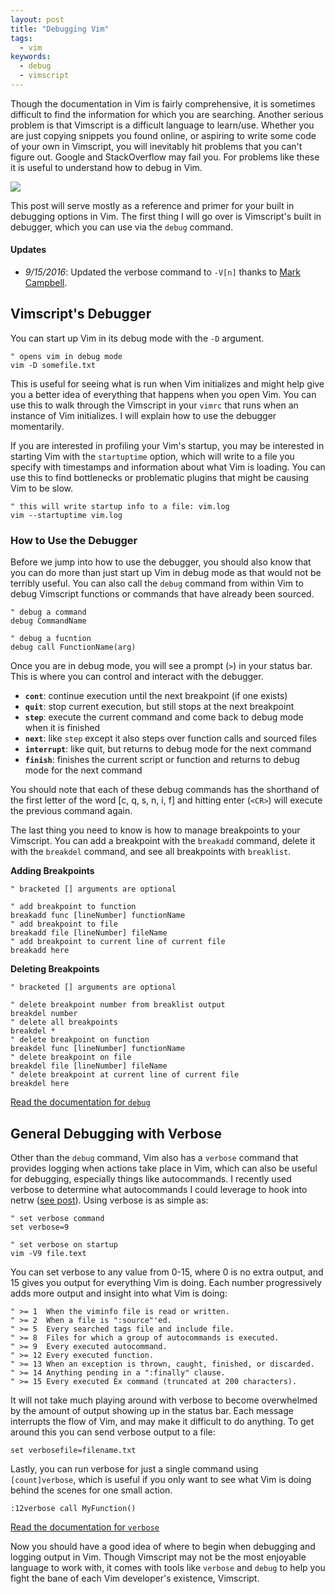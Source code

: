```yaml
---
layout: post
title: "Debugging Vim"
tags:
  - vim
keywords:
  - debug
  - vimscript
---
```


Though the documentation in Vim is fairly comprehensive, it is sometimes difficult to find the information for which you are searching. Another serious problem is that Vimscript is a difficult language to learn/use. Whether you are just copying snippets you found online, or aspiring to write some code of your own in Vimscript, you will inevitably hit problems that you can't figure out. Google and StackOverflow may fail you. For problems like these it is useful to understand how to debug in Vim.

<img src="http://imgs.xkcd.com/comics/wisdom_of_the_ancients.png" class="jl-Image">

This post will serve mostly as a reference and primer for your built in debugging options in Vim. The first thing I will go over is Vimscript's built in debugger, which you can use via the `debug` command.

<!--more-->

#### Updates

- *9/15/2016*: Updated the verbose command to `-V[n]` thanks to [Mark Campbell](https://twitter.com/Nitrodist/status/776516287472295936).

## Vimscript's Debugger

You can start up Vim in its debug mode with the `-D` argument.

```vimscript
" opens vim in debug mode
vim -D somefile.txt
```

This is useful for seeing what is run when Vim initializes and might help give you a better idea of everything that happens when you open Vim. You can use this to walk through the Vimscript in your `vimrc` that runs when an instance of Vim initializes. I will explain how to use the debugger momentarily.

If you are interested in profiling your Vim's startup, you may be interested in starting Vim with the `startuptime` option, which will write to a file you specify with timestamps and information about what Vim is loading. You can use this to find bottlenecks or problematic plugins that might be causing Vim to be slow.

```vimscript
" this will write startup info to a file: vim.log
vim --startuptime vim.log
```

### How to Use the Debugger

Before we jump into how to use the debugger, you should also know that you can do more than just start up Vim in debug mode as that would not be terribly useful. You can also call the `debug` command from within Vim to debug Vimscript functions or commands that have already been sourced.

```vimscript
" debug a command
debug CommandName

" debug a fucntion
debug call FunctionName(arg)
```

Once you are in debug mode, you will see a prompt (`>`) in your status bar. This is where you can control and interact with the debugger.

- **`cont`**: continue execution until the next breakpoint (if one exists)
- **`quit`**: stop current execution, but still stops at the next breakpoint
- **`step`**: execute the current command and come back to debug mode when it is finished
- **`next`**: like `step` except it also steps over function calls and sourced files
- **`interrupt`**: like quit, but returns to debug mode for the next command
- **`finish`**: finishes the current script or function and returns to debug mode for the next command

You should note that each of these debug commands has the shorthand of the first letter of the word [c, q, s, n, i, f] and hitting enter (`<CR>`) will execute the previous command again.

The last thing you need to know is how to manage breakpoints to your Vimscript. You can add a breakpoint with the `breakadd` command, delete it with the `breakdel` command, and see all breakpoints with `breaklist`.

**Adding Breakpoints**

```vimscript
" bracketed [] arguments are optional

" add breakpoint to function
breakadd func [lineNumber] functionName
" add breakpoint to file
breakadd file [lineNumber] fileName
" add breakpoint to current line of current file
breakadd here
```

**Deleting Breakpoints**

```vimscript
" bracketed [] arguments are optional

" delete breakpoint number from breaklist output
breakdel number
" delete all breakpoints
breakdel *
" delete breakpoint on function
breakdel func [lineNumber] functionName
" delete breakpoint on file
breakdel file [lineNumber] fileName
" delete breakpoint at current line of current file
breakdel here
```

[Read the documentation for `debug`](http://vimdoc.sourceforge.net/htmldoc/repeat.html#:debug)

## General Debugging with Verbose

Other than the `debug` command, Vim also has a `verbose` command that provides logging when actions take place in Vim, which can also be useful for debugging, especially things like autocommands. I recently used verbose to determine what autocommands I could leverage to hook into netrw ([see post](/2014/09/04/sane-vim-working-directories/)). Using verbose is as simple as:

```vimscript
" set verbose command
set verbose=9

" set verbose on startup
vim -V9 file.text
```

You can set verbose to any value from 0-15, where 0 is no extra output, and 15 gives you output for everything Vim is doing. Each number progressively adds more output and insight into what Vim is doing:

```vimscript
" >= 1	When the viminfo file is read or written.
" >= 2	When a file is ":source"'ed.
" >= 5	Every searched tags file and include file.
" >= 8	Files for which a group of autocommands is executed.
" >= 9	Every executed autocommand.
" >= 12	Every executed function.
" >= 13	When an exception is thrown, caught, finished, or discarded.
" >= 14	Anything pending in a ":finally" clause.
" >= 15	Every executed Ex command (truncated at 200 characters).
```

It will not take much playing around with verbose to become overwhelmed by the amount of output showing up in the status bar. Each message interrupts the flow of Vim, and may make it difficult to do anything. To get around this you can send verbose output to a file:

```vimscript
set verbosefile=filename.txt
```

Lastly, you can run verbose for just a single command using `[count]verbose`, which is useful if you only want to see what Vim is doing behind the scenes for one small action.

```vimscript
:12verbose call MyFunction()
```

[Read the documentation for `verbose`](http://vimdoc.sourceforge.net/htmldoc/options.html#'verbose')

Now you should have a good idea of where to begin when debugging and logging output in Vim. Though Vimscript may not be the most enjoyable language to work with, it comes with tools like `verbose` and `debug` to help you fight the bane of each Vim developer's existence, Vimscript.
